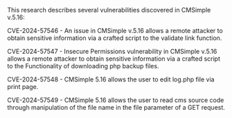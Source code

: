 This research describes several vulnerabilities discovered in CMSimple v.5.16:

CVE-2024-57546 - An issue in CMSimple v.5.16 allows a remote attacker to obtain sensitive information via a crafted script to the validate link function.

CVE-2024-57547 - Insecure Permissions vulnerability in CMSimple v.5.16 allows a remote attacker to obtain sensitive information via a crafted script to the Functionality of downloading php backup files.

CVE-2024-57548 - CMSimple 5.16 allows the user to edit log.php file via print page.

CVE-2024-57549 - CMSimple 5.16 allows the user to read cms source code through manipulation of the file name in the file parameter of a GET request.
